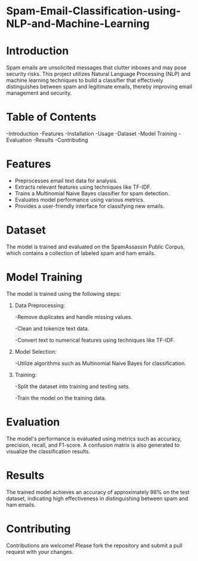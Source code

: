 # Spam-Email-Classification-using-NLP-and-Machine-Learning
# Introduction
Spam emails are unsolicited messages that clutter inboxes and may pose security risks. This project utilizes Natural Language Processing (NLP) and machine learning techniques to build a classifier that effectively distinguishes between spam and legitimate emails, thereby improving email management and security.
# Table of Contents
-Introduction
-Features
-Installation
-Usage
-Dataset
-Model Training
-Evaluation
-Results
-Contributing
# Features
- Preprocesses email text data for analysis.
- Extracts relevant features using techniques like TF-IDF.
- Trains a Multinomial Naive Bayes classifier for spam detection.
- Evaluates model performance using various metrics.
- Provides a user-friendly interface for classifying new emails.
# Dataset
  The model is trained and evaluated on the SpamAssassin Public Corpus, which contains a collection of labeled spam and ham emails.

# Model Training
The model is trained using the following steps:

1) Data Preprocessing:

      -Remove duplicates and handle missing values.

      -Clean and tokenize text data.

      -Convert text to numerical features using techniques like TF-IDF.

2) Model Selection:

      -Utilize algorithms such as Multinomial Naive Bayes for classification.

3) Training:

     -Split the dataset into training and testing sets.
    
    -Train the model on the training data.

# Evaluation
The model's performance is evaluated using metrics such as accuracy, precision, recall, and F1-score. A confusion matrix is also generated to visualize the classification results.

# Results
The trained model achieves an accuracy of approximately 98% on the test dataset, indicating high effectiveness in distinguishing between spam and ham emails.

# Contributing
Contributions are welcome! Please fork the repository and submit a pull request with your changes.
